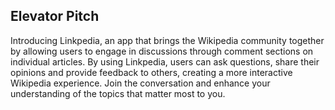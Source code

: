 ## Elevator Pitch

Introducing Linkpedia, an app that brings the Wikipedia community together by allowing users to engage in discussions through comment
sections on individual articles. 
By using Linkpedia, users can ask questions, share their opinions and provide feedback to others, creating a more interactive Wikipedia experience. Join the conversation and enhance your understanding of the topics that matter most to you.
